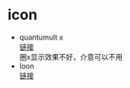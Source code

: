 #  icon  
- quantumult x  
[链接](https://github.com/Springsu313/quantumult/blob/79f22d36be2cbe4073c9b337cd8f563e6bafe881/icon/json/spring-mini.json)  
圈x显示效果不好，介意可以不用
- loon  
[链接](https://github.com/Springsu313/loon/blob/main/loon-mini.json)
